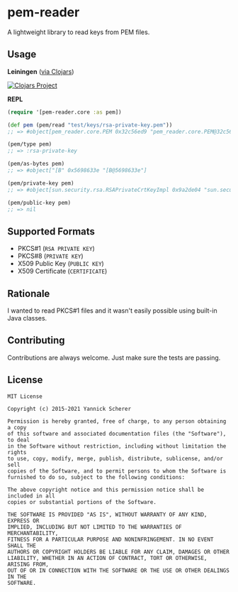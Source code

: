 # pem-reader

A lightweight library to read keys from PEM files.

## Usage

__Leiningen__ ([via Clojars](https://clojars.org/xsc/pem-reader))

[![Clojars Project](http://clojars.org/xsc/pem-reader/latest-version.svg)](http://clojars.org/xsc/pem-reader)

__REPL__

```clojure
(require '[pem-reader.core :as pem])

(def pem (pem/read "test/keys/rsa-private-key.pem"))
;; => #object[pem_reader.core.PEM 0x32c56ed9 "pem_reader.core.PEM@32c56ed9"]

(pem/type pem)
;; => :rsa-private-key

(pem/as-bytes pem)
;; => #object["[B" 0x5698633e "[B@5698633e"]

(pem/private-key pem)
;; => #object[sun.security.rsa.RSAPrivateCrtKeyImpl 0x9a2de04 "sun.security.rsa.RSAPrivateCrtKeyImpl@4940"]

(pem/public-key pem)
;; => nil
```

## Supported Formats

- PKCS#1 (`RSA PRIVATE KEY`)
- PKCS#8 (`PRIVATE KEY`)
- X509 Public Key (`PUBLIC KEY`)
- X509 Certificate (`CERTIFICATE`)

## Rationale

I wanted to read PKCS#1 files and it wasn't easily possible using built-in Java
classes.

## Contributing

Contributions are always welcome. Just make sure the tests are passing.

## License

```
MIT License

Copyright (c) 2015-2021 Yannick Scherer

Permission is hereby granted, free of charge, to any person obtaining a copy
of this software and associated documentation files (the "Software"), to deal
in the Software without restriction, including without limitation the rights
to use, copy, modify, merge, publish, distribute, sublicense, and/or sell
copies of the Software, and to permit persons to whom the Software is
furnished to do so, subject to the following conditions:

The above copyright notice and this permission notice shall be included in all
copies or substantial portions of the Software.

THE SOFTWARE IS PROVIDED "AS IS", WITHOUT WARRANTY OF ANY KIND, EXPRESS OR
IMPLIED, INCLUDING BUT NOT LIMITED TO THE WARRANTIES OF MERCHANTABILITY,
FITNESS FOR A PARTICULAR PURPOSE AND NONINFRINGEMENT. IN NO EVENT SHALL THE
AUTHORS OR COPYRIGHT HOLDERS BE LIABLE FOR ANY CLAIM, DAMAGES OR OTHER
LIABILITY, WHETHER IN AN ACTION OF CONTRACT, TORT OR OTHERWISE, ARISING FROM,
OUT OF OR IN CONNECTION WITH THE SOFTWARE OR THE USE OR OTHER DEALINGS IN THE
SOFTWARE.
```
